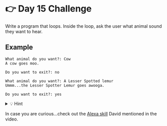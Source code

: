 # 👉 Day 15 Challenge


Write a program that loops. Inside the loop, ask the user what animal sound they want to hear. 


## Example

```
What animal do you want?: Cow
A cow goes moo.

Do you want to exit?: no

What animal do you want?: A Lesser Spotted lemur
Ummm...the Lesser Spotter Lemur goes awooga.

Do you want to exit?: yes

```

<details> <summary> 💡 Hint</summary>
  
- You will need to start with a while loop.
- Add nested if statements inside the while loop.
- End with `exit` for the user to get out of the loop.


</details>

In case you are curious...check out the [Alexa skill](https://www.amazon.com/Rain-Labs-Animal-Sounds/dp/B01AHGU3M6) David mentioned in the video.

